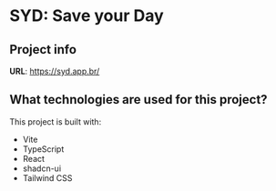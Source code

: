 # SYD: Save your Day

## Project info

**URL**: https://syd.app.br/

## What technologies are used for this project?

This project is built with:

- Vite
- TypeScript
- React
- shadcn-ui
- Tailwind CSS
